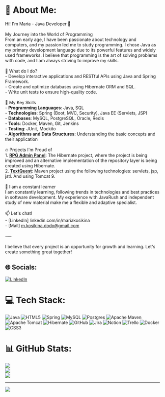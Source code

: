 # 💫 About Me:
Hi! I'm Maria - Java Developer 🌟<br><br>My Journey into the World of Programming<br>From an early age, I have been passionate about technology and computers, and my passion led me to study programming. I chose Java as my primary development language due to its powerful features and widely used frameworks. I believe that programming is the art of solving problems with code, and I am always striving to improve my skills.<br><br>🚀 What do I do?<br>- Develop interactive applications and RESTful APIs using Java and Spring Framework.<br>- Create and optimize databases using Hibernate ORM and SQL.<br>- Write unit tests to ensure high-quality code.<br><br>🌟 My Key Skills<br>- **Programming Languages**: Java, SQL<br>- **Technologies**: Spring (Boot, MVC, Security), Java EE (Servlets, JSP)<br>- **Databases**: MySQL, PostgreSQL, Oracle, Redis<br>- **Tools**: Docker, Maven, Git, Jenkins<br>- **Testing**: JUnit, Mockito<br>- **Algorithms and Data Structures**: Understanding the basic concepts and their application<br><br>🔥 Projects I'm Proud of<br>1. **[ RPG Admin Panel](https://github.com/BlackFireMK/project-hibernate-1-master.git)**: The Hibernate project, where the project is being improved and an alternative implementation of the repository layer is being created using Hibernate.<br>2. **[TextQuest](https://github.com/BlackFireMK/TextQuest.git)**: Maven project using the following technologies: servlets, jsp, jstl. And using Tomcat 9.<br><br>🌱 I am a constant learner<br>I am constantly learning, following trends in technologies and best practices in software development. My experience with JavaRush and independent study of new material make me a flexible and adaptive specialist.<br><br>📫 Let's chat!<br>- [LinkedIn] linkedin.com/in/mariakosikina<br>- [Mail] m.kosikina.dodo@gmail.com<br><br>-—<br><br>I believe that every project is an opportunity for growth and learning. Let's create something great together!


## 🌐 Socials:
[![LinkedIn](https://img.shields.io/badge/LinkedIn-%230077B5.svg?logo=linkedin&logoColor=white)](https://linkedin.com/in/www.linkedin.com/in/mariakosikina) 

# 💻 Tech Stack:
![Java](https://img.shields.io/badge/java-%23ED8B00.svg?style=for-the-badge&logo=openjdk&logoColor=white) ![HTML5](https://img.shields.io/badge/html5-%23E34F26.svg?style=for-the-badge&logo=html5&logoColor=white) ![Spring](https://img.shields.io/badge/spring-%236DB33F.svg?style=for-the-badge&logo=spring&logoColor=white) ![MySQL](https://img.shields.io/badge/mysql-4479A1.svg?style=for-the-badge&logo=mysql&logoColor=white) ![Postgres](https://img.shields.io/badge/postgres-%23316192.svg?style=for-the-badge&logo=postgresql&logoColor=white) ![Apache Maven](https://img.shields.io/badge/Apache%20Maven-C71A36?style=for-the-badge&logo=Apache%20Maven&logoColor=white) ![Apache Tomcat](https://img.shields.io/badge/apache%20tomcat-%23F8DC75.svg?style=for-the-badge&logo=apache-tomcat&logoColor=black) ![Hibernate](https://img.shields.io/badge/Hibernate-59666C?style=for-the-badge&logo=Hibernate&logoColor=white) ![GitHub](https://img.shields.io/badge/github-%23121011.svg?style=for-the-badge&logo=github&logoColor=white) ![Jira](https://img.shields.io/badge/jira-%230A0FFF.svg?style=for-the-badge&logo=jira&logoColor=white) ![Notion](https://img.shields.io/badge/Notion-%23000000.svg?style=for-the-badge&logo=notion&logoColor=white) ![Trello](https://img.shields.io/badge/Trello-%23026AA7.svg?style=for-the-badge&logo=Trello&logoColor=white) ![Docker](https://img.shields.io/badge/docker-%230db7ed.svg?style=for-the-badge&logo=docker&logoColor=white) ![CSS3](https://img.shields.io/badge/css3-%231572B6.svg?style=for-the-badge&logo=css3&logoColor=white)
# 📊 GitHub Stats:
![](https://github-readme-stats.vercel.app/api?username=BlackFireMK&theme=dark&hide_border=false&include_all_commits=false&count_private=false)<br/>
![](https://github-readme-streak-stats.herokuapp.com/?user=BlackFireMK&theme=dark&hide_border=false)<br/>
![](https://github-readme-stats.vercel.app/api/top-langs/?username=BlackFireMK&theme=dark&hide_border=false&include_all_commits=false&count_private=false&layout=compact)

---
[![](https://visitcount.itsvg.in/api?id=BlackFireMK&icon=7&color=0)](https://visitcount.itsvg.in)

<!-- Proudly created with GPRM ( https://gprm.itsvg.in ) -->

